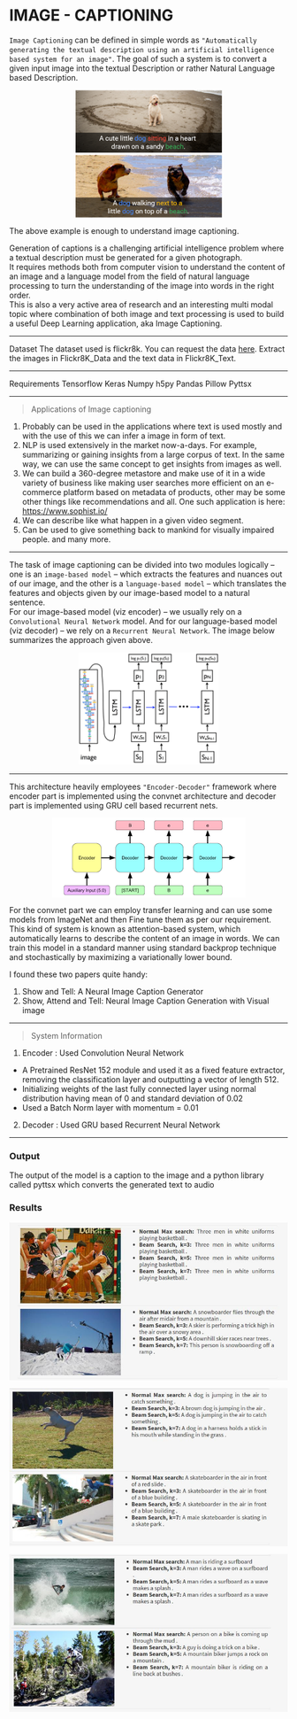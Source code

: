 # IMAGE - CAPTIONING

`Image Captioning` can be defined in simple words as ``"Automatically generating the textual description using an artificial intelligence based system for an image"``. The goal of such a system is to convert a given input image into the textual Description or rather Natural Language based Description.  

<p align = 'center'>
  <img src = './Support/intro.png' align = 'center'>
</p>

The above example is enough to understand image captioning.  

Generation of captions is a challenging artificial intelligence problem where a textual description must be generated for a given photograph.  
It requires methods both from computer vision to understand the content of an image and a language model from the field of natural language processing to turn the understanding of the image into words in the right order.  
This is also a very active area of research and an interesting multi modal topic where combination of both image and text processing is used to build a useful Deep Learning application, aka Image Captioning.    

---
Dataset
The dataset used is flickr8k. You can request the data [here](https://www.kaggle.com/shadabhussain/flickr8k). Extract the images in Flickr8K_Data and the text data in Flickr8K_Text.

---
Requirements
Tensorflow
Keras
Numpy
h5py
Pandas
Pillow
Pyttsx

---
> Applications of Image captioning
1.	Probably can be used in the applications where text is used mostly and with the use of this we can infer a image in form of text.
2.	NLP is used extensively in the market now-a-days. For example, summarizing or gaining insights from a large corpus of text. In the same way, we can use the same concept to get insights from images as well.
3.	We can build a 360-degree metastore and make use of it in a wide variety of business like making user searches more efficient on an e-commerce platform based on metadata of products, other may be some other things like recommendations and all. One such application is here: https://www.sophist.io/
4.	We can describe like what happen in a given video segment.
5.	Can be used to give something back to mankind for visually impaired people.
 and many more.

---
The task of image captioning can be divided into two modules logically – one is an `image-based model` – which extracts the features and nuances out of our image, and the other is a `language-based model` – which translates the features and objects given by our image-based model to a natural sentence.    
For our image-based model (viz encoder) – we usually rely on a `Convolutional Neural Network` model. And for our language-based model (viz decoder) – we rely on a `Recurrent Neural Network`. The image below summarizes the approach given above.

<p align = 'center'>
  <img src = './Support/arch.png' width = '50%' height = '50%'>
</p>

---
This architecture heavily employees ``"Encoder-Decoder"`` framework where encoder part is implemented using the convnet architecture and decoder part is implemented using GRU cell based recurrent nets.

<p align = 'center'>
  <img src = './Support/encod-decod.png' align = 'center'>
</p>

For the convnet part we can employ transfer learning and can use some models from ImageNet and then Fine tune them as per our requirement.  
This kind of system is known as attention-based system, which automatically learns to describe the content of an image in words. We can train this model in a standard manner using standard backprop technique and stochastically by maximizing a variationally lower bound.  

I found these two papers quite handy:
1.	Show and Tell: A Neural Image Caption Generator
2.	Show, Attend and Tell: Neural Image Caption Generation with Visual image

---
> System Information

1. Encoder : Used Convolution Neural Network
  - A Pretrained ResNet 152 module and used it as a fixed feature extractor, removing the classification layer and outputting a vector of length 512.
  - Initializing weights of the last fully connected layer using normal distribution having mean of 0 and standard deviation of 0.02
  - Used a Batch Norm layer with momentum = 0.01
2. Decoder : Used GRU based Recurrent Neural Network

---
### Output
The output of the model is a caption to the image and a python library called pyttsx which converts the generated text to audio

### Results
<p align = 'center'>
  <img src = './Support/first2.jpg' align = 'center'>
</p>

<p align = 'center'>
  <img src = './Support/second2.jpg' align = 'center'>
</p>

<p align = 'center'>
  <img src = './Support/third.jpg' align = 'center'>
</p>
